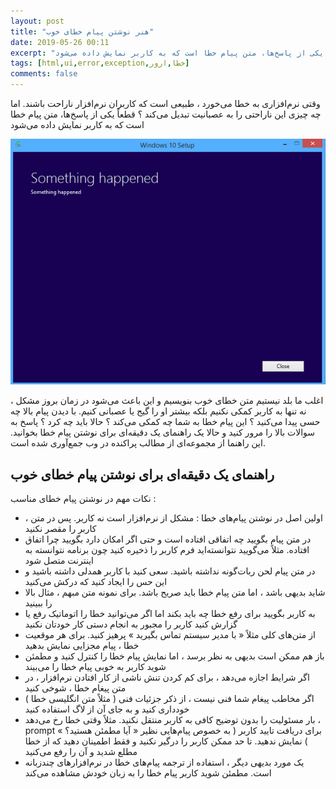```yaml
---
layout: post
title: "هنر نوشتن پیام خطای خوب"
date: 2019-05-26 00:11
excerpt: "وقتی نرم‌افزاری به خطا می‌خورد، طبیعی است که کاربران نرم‌افزار ناراحت باشند. اما چه چیزی این ناراحتی را به عصبانیت تبدیل می‌کند؟ قطعاً یکی از پاسخ‌ها،‌ متن پیام خطا است که به کاربر نمایش داده می‌شود"
tags: [html,ui,error,exception,خطا,ارور]
comments: false
---
```


وقتی نرم‌افزاری به خطا می‌خورد ، طبیعی است که کاربران نرم‌افزار ناراحت باشند. اما چه چیزی این ناراحتی را به عصبانیت تبدیل می‌کند ؟ قطعاً یکی از پاسخ‌ها،‌ متن پیام خطا است که به کاربر نمایش داده می‌شود

![tooltip](/../assets/img/posts/36.png)

اغلب ما بلد نیستیم متن خطای خوب بنویسیم و این باعث می‌شود در زمان بروز مشکل ، نه تنها به کاربر کمکی نکنیم بلکه بیشتر او را گیج یا عصبانی کنیم. با دیدن پیام بالا چه حسی پیدا می‌کنید ؟ این پیام خطا به شما چه کمکی می‌کند ؟ حالا باید چه کرد ؟ پاسخ به سوالات بالا را مرور کنید و حالا یک راهنمای یک دقیقه‌ای برای نوشتن پیام خطا بخوانید. این راهنما از مجموعه‌ای از مطالب پراکنده در وب جمع‌آوری شده است.


## راهنمای یک دقیقه‌ای برای نوشتن پیام خطای خوب

نکات مهم در نوشتن پیام خطای مناسب :


- اولین اصل در نوشتن پیام‌های خطا : مشکل از نرم‌افزار است نه کاربر. پس در متن ، کاربر را مقصر نکنید
- در متن پیام بگویید چه اتفاقی افتاده است و حتی اگر امکان دارد بگویید چرا اتفاق افتاده. مثلاً می‌گویید نتوانسته‌اید فرم کاربر را ذخیره کنید چون برنامه نتوانسته به اینترنت متصل شود
- در متن پیام لحن ربات‌گونه نداشته باشید. سعی کنید با کاربر همدلی داشته باشید و این حس را ایجاد کنید که درکش می‌کنید
- شاید بدیهی باشد ، اما متن پیام خطا باید صریح باشد. برای نمونه متن مبهم ، مثال بالا را ببینید
- به کاربر بگویید برای رفع خطا چه باید بکند اما اگر می‌توانید خطا را اتوماتیک رفع یا گزارش کنید کاربر را مجبور به انجام دستی کار خودتان نکنید
- از متن‌های کلی مثلاً « با مدیر سیستم تماس بگیرید » پرهیز کنید. برای هر موقعیت خطا ، پیام مجزایی نمایش بدهید
- باز هم ممکن است بدیهی به نظر برسد ،‌ اما نمایش پیام خطا را کنترل کنید و مطمئن شوید کاربر به خوبی پیام خطا را می‌بیند
- اگر شرایط اجازه می‌دهد ، برای کم کردن تنش ناشی از کار افتادن نرم‌افزار ، در متن پیغام خطا ، شوخی کنید
- اگر مخاطب پیغام شما فنی نیست ، از ذکر جزئیات فنی ( مثلاً متن انگلیسی خطا ) خودداری کنید و به جای آن از لاگ استفاده کنید
- بار مسئولیت را بدون توضیح کافی به کاربر منتقل نکنید. مثلاً وقتی خطا رخ می‌دهد ، prompt برای دریافت تایید کاربر ( به خصوص پیام‌هایی نظیر « آیا مطمئن هستید؟ » ) نمایش ندهید. تا حد ممکن کاربر را درگیر نکنید و فقط اطمینان دهید که از خطا مطلع شدید و آن را رفع می‌کنید
- یک مورد بدیهی دیگر ، استفاده از ترجمه پیام‌های خطا در نرم‌افزارهای چندزبانه است. مطمئن شوید کاربر پیام خطا را به زبان خودش مشاهده می‌کند
